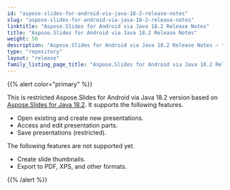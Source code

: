 ```yaml
---
id: "aspose-slides-for-android-via-java-18-2-release-notes"
slug: "aspose-slides-for-android-via-java-18-2-release-notes"
linktitle: "Aspose.Slides for Android via Java 18.2 Release Notes"
title: "Aspose.Slides for Android via Java 18.2 Release Notes"
weight: 50
description: "Aspose.Slides for Android via Java 18.2 Release Notes – the latest updates and fixes."
type: "repository"
layout: "release"
family_listing_page_title: "Aspose.Slides for Android via Java 18.2 Release Notes"
---
```


{{% alert color="primary" %}} 

This is restricted Aspose.Slides for Android via Java 18.2 version based on [Aspose.Slides for Java 18.2](/slides/java/release-notes/2018/aspose-slides-for-java-18-2-release-notes/). It supports the following features.

- Open existing and create new presentations.
- Access and edit presentation parts.
- Save presentations (restricted).

The following features are not supported yet.

- Create slide thumbnails.
- Export to PDF, XPS, and other formats.

{{% /alert %}}
